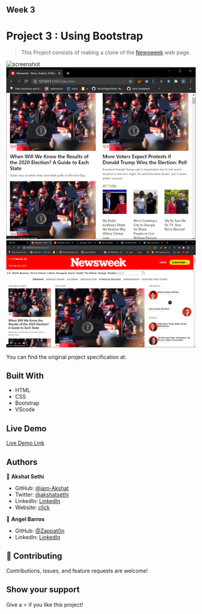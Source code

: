 [](https://img.shields.io/badge/Microverse-blueviolet)

## Week 3

# Project 3 :  Using Bootstrap

> This Project consists of making a clone of the [Newsweek](http://newsweek.com/) web page.

![screenshot](./mobile.png)
![screenshot](./tablet.png)
![screenshot](./desktop.png)

You can find the original project specification at: [](https://www.theodinproject.com/courses/html5-and-css3/lessons/using-bootstrap)

## Built With

- HTML
- CSS
- Bootstrap
- VScode

## Live Demo 

[Live Demo Link](https://zappat0n.github.io/Newsweek-clone/)

## Authors

👤 **Akshat Sethi**

- GitHub: [@iam-Akshat](https://github.com/iam-Akshat)
- Twitter: [@akshatsethi](https://twitter.com/akshatsethi)
- LinkedIn: [LinkedIn](https://www.linkedin.com/in/akshat-sethi-786737ba/)
- Website: [click](https://akshatsethi.com)

👤 **Angel Barros**

- GitHub: [@Zappat0n](https://github.com/Zappat0n)
- LinkedIn: [LinkedIn](https://www.linkedin.com/in/angel-luis-barros-pazos-8889011b5/)

## 🤝 Contributing

Contributions, issues, and feature requests are welcome!

## Show your support

Give a ⭐️ if you like this project!

